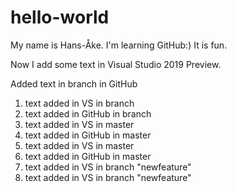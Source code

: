 # hello-world

My name is Hans-Åke. I'm learning GitHub:)
It is fun.

Now I add some text in Visual Studio 2019 Preview.

Added text in branch in GitHub

1. text added in VS in branch
2. text added in GitHub in branch
3. text added in VS in master
4. text added in GitHub in master
5. text added in VS in master
6. text added in GitHub in master
7. text added in VS in branch "newfeature"
8. text added in VS in branch "newfeature"